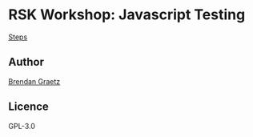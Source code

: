 # RSK Workshop: Javascript Testing

[Steps](walkthru.md)

## Author

[Brendan Graetz](http://bguiz.com/)

## Licence

GPL-3.0
